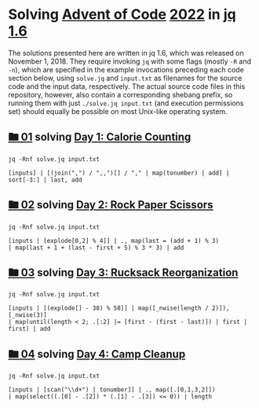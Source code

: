 # Solving [Advent of Code](https://adventofcode.com/) [2022](https://adventofcode.com/2022/) in [jq](https://stedolan.github.io/jq/) [1.6](https://github.com/stedolan/jq/releases/tag/jq-1.6)

The solutions presented here are written in
jq 1.6, which was released on November 1, 2018. They require
invoking `jq` with some flags (mostly `-R` and `-n`), which are
specified in the example invocations preceding each code section
below, using `solve.jq` and `input.txt` as filenames for the
source code and the input data, respectively. The actual source
code files in this repository, however, also contain a corresponding
shebang prefix, so running them with just `./solve.jq input.txt`
(and execution permissions set) should equally be possible on
most Unix-like operating system.

## [🖿 01](01) solving [Day 1: Calorie Counting](https://adventofcode.com/2022/day/1)
`jq -Rnf solve.jq input.txt`
```jq
[inputs] | [(join(",") / ",,")[] / "," | map(tonumber) | add] | sort[-3:] | last, add
```

## [🖿 02](02) solving [Day 2: Rock Paper Scissors](https://adventofcode.com/2022/day/2)
`jq -Rnf solve.jq input.txt`
```jq
[inputs | [explode[0,2] % 4]] | ., map(last = (add + 1) % 3)
| map(last + 1 + (last - first + 5) % 3 * 3) | add
```

## [🖿 03](03) solving [Day 3: Rucksack Reorganization](https://adventofcode.com/2022/day/3)
`jq -Rnf solve.jq input.txt`
```jq
[inputs | [(explode[] - 38) % 58]] | map([_nwise(length / 2)]), [_nwise(3)]
| map(until(length < 2; .[:2] |= [first - (first - last)]) | first | first) | add
```

## [🖿 04](04) solving [Day 4: Camp Cleanup](https://adventofcode.com/2022/day/4)
`jq -Rnf solve.jq input.txt`
```jq
[inputs | [scan("\\d+") | tonumber]] | ., map([.[0,1,3,2]])
| map(select((.[0] - .[2]) * (.[1] - .[3]) <= 0)) | length
```
